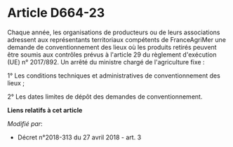 # Article D664-23

Chaque année, les organisations de producteurs ou de leurs associations adressent aux représentants territoriaux compétents
de FranceAgriMer une demande de conventionnement des lieux où les produits retirés peuvent être soumis aux contrôles prévus à
l'article 29 du règlement d'exécution (UE) n° 2017/892. Un arrêté du ministre chargé de l'agriculture fixe :

1° Les conditions techniques et administratives de conventionnement des lieux ;

2° Les dates limites de dépôt des demandes de conventionnement.

**Liens relatifs à cet article**

_Modifié par_:

  - Décret n°2018-313 du 27 avril 2018 - art. 3
